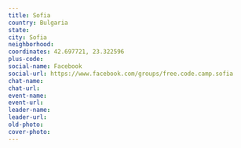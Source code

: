```yaml
---
title: Sofia
country: Bulgaria
state: 
city: Sofia
neighborhood: 
coordinates: 42.697721, 23.322596
plus-code:
social-name: Facebook
social-url: https://www.facebook.com/groups/free.code.camp.sofia
chat-name:
chat-url:
event-name:
event-url:
leader-name:
leader-url:
old-photo: 
cover-photo:
---
```

